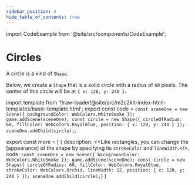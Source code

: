 ```yaml
---
sidebar_position: 4
hide_table_of_contents: true
---
```


import CodeExample from '@site/src/components/CodeExample';

# Circles

A circle is a kind of `Shape`.

Below, we create a `Shape` that is a solid circle with a radius of `60` pixels. The center of this circle will be at `{ x: 120, y: 240 }`.

import template from '!!raw-loader!@site/src/m2c2kit-index-html-templates/basic-template.html';
export const code = `const sceneOne = new Scene({ backgroundColor: WebColors.WhiteSmoke });
game.addScene(sceneOne);
const circle = new Shape({
    circleOfRadius: 60,
    fillColor: WebColors.RoyalBlue,
    position: { x: 120, y: 240 }
});
sceneOne.addChild(circle);`;

export const more = [
{ description: <>Like rectangles, you can change the [appearance] of the shape by specifying its `strokeColor` and `lineWidth`.</>,
code: `const sceneOne = new Scene({ backgroundColor: WebColors.WhiteSmoke });
game.addScene(sceneOne);
const circle = new Shape({
    circleOfRadius: 60,
    fillColor: WebColors.RoyalBlue,
    strokeColor: WebColors.Orchid,
    lineWidth: 12,
    position: { x: 120, y: 240 }
});
sceneOne.addChild(circle);`}
]

<CodeExample code={code} more={more} template={template}/>
